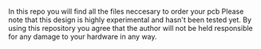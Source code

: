 In this repo you will find all the files neccesary to order your pcb
Please note that this design is highly experimental and hasn't been tested yet.
By using this repository you agree that the author will not be held responsible for any damage to your hardware in any way.
